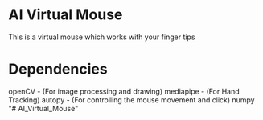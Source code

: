 # AI Virtual Mouse
This is a virtual mouse which works with your finger tips 

# Dependencies 

openCV - (For image processing and drawing) 
mediapipe - (For Hand Tracking)
autopy - (For controlling the mouse movement and click)
numpy
"# AI_Virtual_Mouse" 
